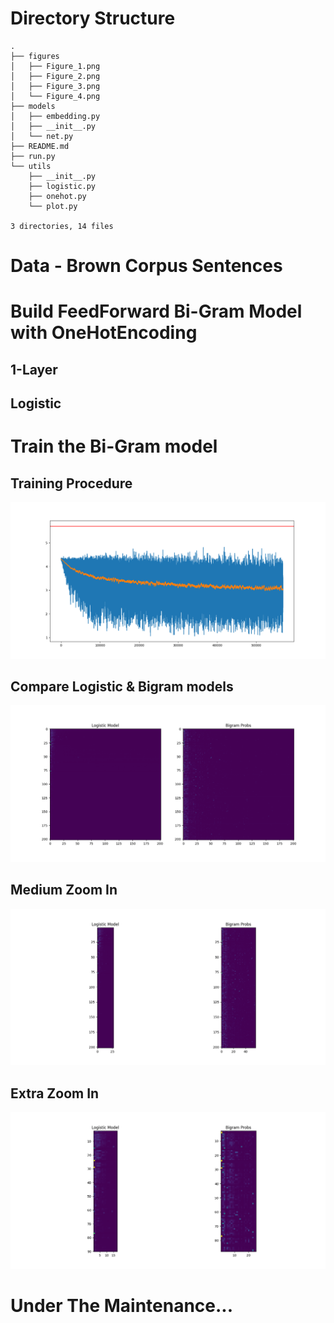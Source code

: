 # Directory Structure
```text
.
├── figures
│   ├── Figure_1.png
│   ├── Figure_2.png
│   ├── Figure_3.png
│   └── Figure_4.png
├── models
│   ├── embedding.py
│   ├── __init__.py
│   └── net.py
├── README.md
├── run.py
└── utils
    ├── __init__.py
    ├── logistic.py
    ├── onehot.py
    └── plot.py

3 directories, 14 files
```


# Data - Brown Corpus Sentences

# Build FeedForward Bi-Gram Model with OneHotEncoding

## 1-Layer
## Logistic

# Train the Bi-Gram model


## Training Procedure
![](figures/Figure_1.png)

## Compare Logistic & Bigram models
![](figures/Figure_2.png)
## Medium Zoom In
![](figures/Figure_3.png)
## Extra Zoom In
![](figures/Figure_4.png)

# Under The Maintenance...